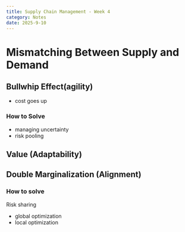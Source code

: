 ```yaml
---
title: Supply Chain Management - Week 4
category: Notes
date: 2025-9-10 
---
```


# Mismatching Between Supply and Demand 

## Bullwhip Effect(agility)

- cost goes up 

### How to Solve

- managing uncertainty
- risk pooling 
  
## Value (Adaptability)

## Double Marginalization (Alignment)

### How to solve 

Risk sharing 
- global optimization 
- local optimization 
